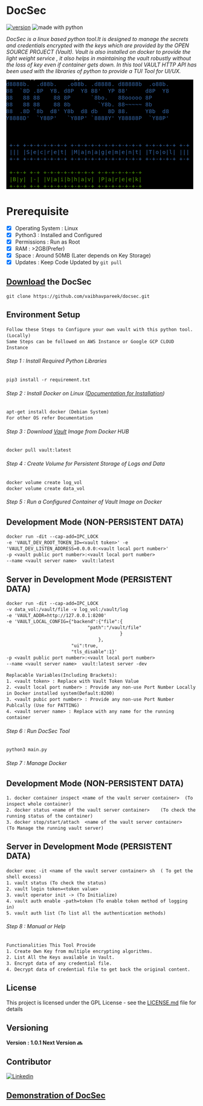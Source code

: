 # DocSec
[![version](https://img.shields.io/badge/version-1.0.1-green.svg)](https://github.com/vaibhavpareek/docsec/)
<img src="https://img.shields.io/badge/made%20with-python-red.svg" alt="made with python">

*DocSec is a linux based python tool.It is designed to manage the secrets and credentials encrypted with the keys which are  provided by the OPEN SOURCE PROJECT (Vault). Vault is also installed on docker to provide the light weight service , it also helps in maintaining the vault robustly without the loss of key even if container gets down. In this tool VAULT HTTP API has been used with the libraries of python to provide a TUI Tool for UI/UX.*

![DocSec Logo](/logo/docsec.png)

# Prerequisite 
- [x]  Operating System  : Linux
- [x]  Python3 : Installed and Configured
- [x]  Permissions : Run as Root
- [x]  RAM : >2GB(Prefer)
- [x]  Space : Around 50MB (Later depends on Key Storage) 
- [x]  Updates : Keep Code Updated by `git pull`

## [Download](https://github.com/vaibhavpareek/DocSec/archive/master.zip) the DocSec
```
git clone https://github.com/vaibhavpareek/docsec.git
```

## Environment Setup
``` 
Follow these Steps to Configure your own vault with this python tool.(Locally)
Same Steps can be followed on AWS Instance or Google GCP CLOUD Instance
```

###### Step 1 : Install Required Python Libraries
```
pip3 install -r requirement.txt
```

###### Step 2 : Install Docker on Linux ([Documentation for Installation](https://docs.docker.com/engine/install/))
```
apt-get install docker (Debian System)
For other OS refer Documentation
```
###### Step 3 : Download [Vault](https://hub.docker.com/_/vault) Image from Docker HUB
```
docker pull vault:latest
```

###### Step 4 : Create Volume for Persistent Storage of Logs and Data
```
docker volume create log_vol
docker volume create data_vol
```

###### Step 5 : Run a Configured Container of Vault Image on Docker
## Development Mode (NON-PERSISTENT DATA)
```
docker run -dit --cap-add=IPC_LOCK 
-e 'VAULT_DEV_ROOT_TOKEN_ID=<vault token>' -e 'VAULT_DEV_LISTEN_ADDRESS=0.0.0.0:<vault local port number>'
-p <vault public port number>:<vault local port number>
--name <vault server name>  vault:latest
```
## Server in Development Mode (PERSISTENT DATA)
```
docker run -dit --cap-add=IPC_LOCK
-v data_vol:/vault/file -v log_vol:/vault/log
-e 'VAULT_ADDR=http://127.0.0.1:8200' 
-e 'VAULT_LOCAL_CONFIG={"backend":{"file":{
                              "path":"/vault/file"
                                          }
                                  },
                        "ui":true,
                        "tls_disable":1}'
-p <vault public port number>:<vault local port number>
--name <vault server name>  vault:latest server -dev
```
```
Replacable Variables(Including Brackets):
1. <vault token> : Replace with Vault Token Value
2. <vault local port number> : Provide any non-use Port Number Locally in Docker installed system(Default:8200)
3. <vault pubic port number> : Provide any non-use Port Number Publcally (Use for PATTING)
4. <vault server name> : Replace with any name for the running container
```

###### Step 6 : Run DocSec Tool 
```
python3 main.py
```

###### Step 7 : Manage Docker
## Development Mode (NON-PERSISTENT DATA)
```
1. docker container inspect <name of the vault server container>  (To inspect whole container)
2. docker status <name of the vault server container>    (To check the running status of the container)
3. docker stop/start/attach  <name of the vault server container>     (To Manage the running vault server)
```
## Server in Development Mode (PERSISTENT DATA)
```
docker exec -it <name of the vault server container> sh  ( To get the shell excess)
1. vault status (To check the status)
2. vault login token=<token value>
3. vault operator init -> (To Initialize)
4. vault auth enable -path=token (To enable token method of logging in)
5. vault auth list (To list all the authentication methods)
```

###### Step 8 : Manual or Help
```
Functionalities This Tool Provide
1. Create Own Key from multiple encrypting algorithms.
2. List All the Keys available in Vault.
3. Encrypt data of any credential file. 
4. Decrypt data of credential file to get back the original content.
```

## License
 This project is licensed under the GPL License - see the [LICENSE.md](/LICENSE) file for details
 
## Versioning 
**Version : 1.0.1
Next Version :soon:**

## Contributor
[![Linkedin](https://img.shields.io/badge/Linkedin-Vaibhav_Pareek-blue.svg)](https://www.linkedin.com/in/vaibhavvp/)

## [Demonstration of DocSec](https://www.linkedin.com/posts/vaibhavvp_encryption-service-python-activity-6660061469889171456-Qj3h)
 
